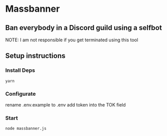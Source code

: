 # Massbanner
## Ban everybody in a Discord guild using a selfbot

NOTE: I am not responsible if you get terminated using this tool

## Setup instructions

### Install Deps
`yarn`

### Configurate
rename .env.example to .env
add token into the TOK field

### Start
`node massbanner.js`
